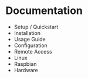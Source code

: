 # Documentation

- Setup / Quickstart
- Installation
- Usage Guide
- Configuration
- Remote Access
- Linux
- Raspbian
- Hardware